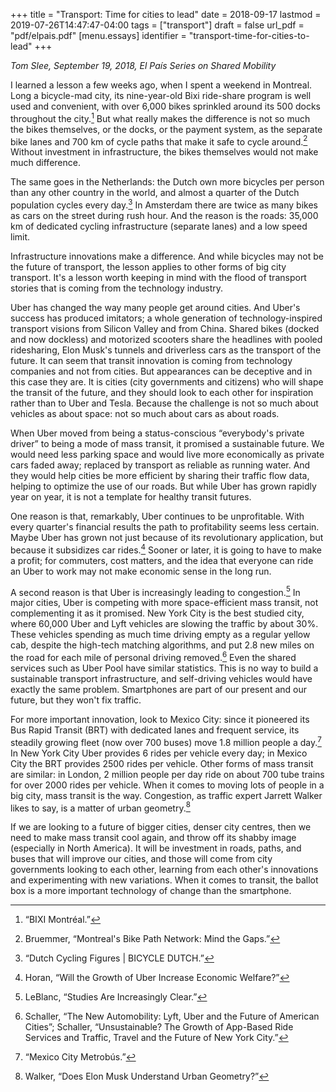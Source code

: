 +++
title = "Transport: Time for cities to lead"
date = 2018-09-17
lastmod = 2019-07-26T14:47:47-04:00
tags = ["transport"]
draft = false
url_pdf = "pdf/elpais.pdf"
[menu.essays]
  identifier = "transport-time-for-cities-to-lead"
+++

_Tom Slee, September 19, 2018, El País Series on Shared Mobility_

I learned a lesson a few weeks ago, when I spent a weekend in Montreal.
Long a bicycle-mad city, its nine-year-old Bixi ride-share program is
well used and convenient, with over 6,000 bikes sprinkled around its 500
docks throughout the city.[^fn:1] But what really makes the difference is
not so much the bikes themselves, or the docks, or the payment system,
as the separate bike lanes and 700 km of cycle paths that make it safe
to cycle around.[^fn:2] Without investment in infrastructure, the bikes
themselves would not make much difference.

The same goes in the Netherlands: the Dutch own more bicycles per person
than any other country in the world, and almost a quarter of the Dutch
population cycles every day.[^fn:3] In Amsterdam there are twice as many
bikes as cars on the street during rush hour. And the reason is the
roads: 35,000 km of dedicated cycling infrastructure (separate lanes)
and a low speed limit.

Infrastructure innovations make a difference. And while bicycles may not
be the future of transport, the lesson applies to other forms of big
city transport. It's a lesson worth keeping in mind with the flood of
transport stories that is coming from the technology industry.

Uber has changed the way many people get around cities. And Uber's
success has produced imitators; a whole generation of
technology-inspired transport visions from Silicon Valley and from
China. Shared bikes (docked and now dockless) and motorized scooters
share the headlines with pooled ridesharing, Elon Musk's tunnels and
driverless cars as the transport of the future. It can seem that transit
innovation is coming from technology companies and not from cities. But
appearances can be deceptive and in this case they are. It is cities
(city governments and citizens) who will shape the transit of the
future, and they should look to each other for inspiration rather than
to Uber and Tesla. Because the challenge is not so much about vehicles
as about space: not so much about cars as about roads.

When Uber moved from being a status-conscious “everybody's private
driver” to being a mode of mass transit, it promised a sustainable
future. We would need less parking space and would live more
economically as private cars faded away; replaced by transport as
reliable as running water. And they would help cities be more efficient
by sharing their traffic flow data, helping to optimize the use of our
roads. But while Uber has grown rapidly year on year, it is not a
template for healthy transit futures.

One reason is that, remarkably, Uber continues to be unprofitable. With
every quarter's financial results the path to profitability seems less
certain. Maybe Uber has grown not just because of its revolutionary
application, but because it subsidizes car rides.[^fn:4] Sooner or later,
it is going to have to make a profit; for commuters, cost matters, and
the idea that everyone can ride an Uber to work may not make economic
sense in the long run.

A second reason is that Uber is increasingly leading to
congestion.[^fn:5] In major cities, Uber is competing with more
space-efficient mass transit, not complementing it as it promised. New
York City is the best studied city, where 60,000 Uber and Lyft vehicles
are slowing the traffic by about 30%. These vehicles spending as much
time driving empty as a regular yellow cab, despite the high-tech
matching algorithms, and put 2.8 new miles on the road for each mile of
personal driving removed.[^fn:6] Even the shared services such as Uber
Pool have similar statistics. This is no way to build a sustainable
transport infrastructure, and self-driving vehicles would have exactly
the same problem. Smartphones are part of our present and our future,
but they won't fix traffic.

For more important innovation, look to Mexico City: since it pioneered
its Bus Rapid Transit (BRT) with dedicated lanes and frequent service,
its steadily growing fleet (now over 700 buses) move 1.8 million people
a day.[^fn:7] In New York City Uber provides 6 rides per vehicle every
day; in Mexico City the BRT provides 2500 rides per vehicle. Other forms
of mass transit are similar: in London, 2 million people per day ride on
about 700 tube trains for over 2000 rides per vehicle. When it comes to
moving lots of people in a big city, mass transit is the way.
Congestion, as traffic expert Jarrett Walker likes to say, is a matter
of urban geometry.[^fn:8]

If we are looking to a future of bigger cities, denser city centres,
then we need to make mass transit cool again, and throw off its shabby
image (especially in North America). It will be investment in roads,
paths, and buses that will improve our cities, and those will come from
city governments looking to each other, learning from each other's
innovations and experimenting with new variations. When it comes to
transit, the ballot box is a more important technology of change than
the smartphone.

[^fn:1]: “BIXI Montréal.”
[^fn:2]: Bruemmer, “Montreal's Bike Path Network: Mind the Gaps.”
[^fn:3]: “Dutch Cycling Figures | BICYCLE DUTCH.”
[^fn:4]: Horan, “Will the Growth of Uber Increase Economic Welfare?”
[^fn:5]: LeBlanc, “Studies Are Increasingly Clear.”
[^fn:6]: Schaller, “The New Automobility: Lyft, Uber and the Future of American Cities”; Schaller, “Unsustainable? The Growth of App-Based Ride Services and Traffic, Travel and the Future of New York City.”
[^fn:7]: “Mexico City Metrobús.”
[^fn:8]: Walker, “Does Elon Musk Understand Urban Geometry?”
